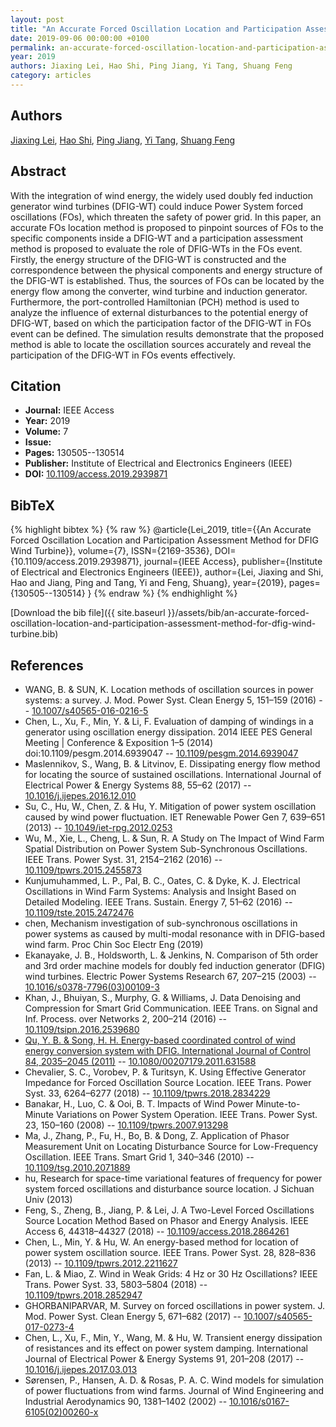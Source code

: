 ```yaml
---
layout: post
title: "An Accurate Forced Oscillation Location and Participation Assessment Method for DFIG Wind Turbine"
date: 2019-09-06 00:00:00 +0100
permalink: an-accurate-forced-oscillation-location-and-participation-assessment-method-for-dfig-wind-turbine
year: 2019
authors: Jiaxing Lei, Hao Shi, Ping Jiang, Yi Tang, Shuang Feng
category: articles
---
```

 
## Authors
[Jiaxing Lei](authors/jiaxing-lei), [Hao Shi](authors/hao-shi), [Ping Jiang](authors/ping-jiang), [Yi Tang](authors/yi-tang), [Shuang Feng](authors/shuang-feng)
 
## Abstract
With the integration of wind energy, the widely used doubly fed induction generator wind turbines (DFIG-WT) could induce Power System forced oscillations (FOs), which threaten the safety of power grid. In this paper, an accurate FOs location method is proposed to pinpoint sources of FOs to the specific components inside a DFIG-WT and a participation assessment method is proposed to evaluate the role of DFIG-WTs in the FOs event. Firstly, the energy structure of the DFIG-WT is constructed and the correspondence between the physical components and energy structure of the DFIG-WT is established. Thus, the sources of FOs can be located by the energy flow among the converter, wind turbine and induction generator. Furthermore, the port-controlled Hamiltonian (PCH) method is used to analyze the influence of external disturbances to the potential energy of DFIG-WT, based on which the participation factor of the DFIG-WT in FOs event can be defined. The simulation results demonstrate that the proposed method is able to locate the oscillation sources accurately and reveal the participation of the DFIG-WT in FOs events effectively.
 
## Citation
- **Journal:** IEEE Access
- **Year:** 2019
- **Volume:** 7
- **Issue:** 
- **Pages:** 130505--130514
- **Publisher:** Institute of Electrical and Electronics Engineers (IEEE)
- **DOI:** [10.1109/access.2019.2939871](https://doi.org/10.1109/access.2019.2939871)
 
## BibTeX
{% highlight bibtex %}
{% raw %}
@article{Lei_2019,
  title={{An Accurate Forced Oscillation Location and Participation Assessment Method for DFIG Wind Turbine}},
  volume={7},
  ISSN={2169-3536},
  DOI={10.1109/access.2019.2939871},
  journal={IEEE Access},
  publisher={Institute of Electrical and Electronics Engineers (IEEE)},
  author={Lei, Jiaxing and Shi, Hao and Jiang, Ping and Tang, Yi and Feng, Shuang},
  year={2019},
  pages={130505--130514}
}
{% endraw %}
{% endhighlight %}
 
[Download the bib file]({{ site.baseurl }}/assets/bib/an-accurate-forced-oscillation-location-and-participation-assessment-method-for-dfig-wind-turbine.bib)
 
## References
- WANG, B. & SUN, K. Location methods of oscillation sources in power systems: a survey. J. Mod. Power Syst. Clean Energy 5, 151–159 (2016) -- [10.1007/s40565-016-0216-5](https://doi.org/10.1007/s40565-016-0216-5)
- Chen, L., Xu, F., Min, Y. & Li, F. Evaluation of damping of windings in a generator using oscillation energy dissipation. 2014 IEEE PES General Meeting | Conference &amp; Exposition 1–5 (2014) doi:10.1109/pesgm.2014.6939047 -- [10.1109/pesgm.2014.6939047](https://doi.org/10.1109/pesgm.2014.6939047)
- Maslennikov, S., Wang, B. & Litvinov, E. Dissipating energy flow method for locating the source of sustained oscillations. International Journal of Electrical Power &amp; Energy Systems 88, 55–62 (2017) -- [10.1016/j.ijepes.2016.12.010](https://doi.org/10.1016/j.ijepes.2016.12.010)
- Su, C., Hu, W., Chen, Z. & Hu, Y. Mitigation of power system oscillation caused by wind power fluctuation. IET Renewable Power Gen 7, 639–651 (2013) -- [10.1049/iet-rpg.2012.0253](https://doi.org/10.1049/iet-rpg.2012.0253)
- Wu, M., Xie, L., Cheng, L. & Sun, R. A Study on The Impact of Wind Farm Spatial Distribution on Power System Sub-Synchronous Oscillations. IEEE Trans. Power Syst. 31, 2154–2162 (2016) -- [10.1109/tpwrs.2015.2455873](https://doi.org/10.1109/tpwrs.2015.2455873)
- Kunjumuhammed, L. P., Pal, B. C., Oates, C. & Dyke, K. J. Electrical Oscillations in Wind Farm Systems: Analysis and Insight Based on Detailed Modeling. IEEE Trans. Sustain. Energy 7, 51–62 (2016) -- [10.1109/tste.2015.2472476](https://doi.org/10.1109/tste.2015.2472476)
- chen, Mechanism investigation of sub-synchronous oscillations in power systems as caused by multi-modal resonance with in DFIG-based wind farm. Proc Chin Soc Electr Eng (2019)
- Ekanayake, J. B., Holdsworth, L. & Jenkins, N. Comparison of 5th order and 3rd order machine models for doubly fed induction generator (DFIG) wind turbines. Electric Power Systems Research 67, 207–215 (2003) -- [10.1016/s0378-7796(03)00109-3](https://doi.org/10.1016/s0378-7796(03)00109-3)
- Khan, J., Bhuiyan, S., Murphy, G. & Williams, J. Data Denoising and Compression for Smart Grid Communication. IEEE Trans. on Signal and Inf. Process. over Networks 2, 200–214 (2016) -- [10.1109/tsipn.2016.2539680](https://doi.org/10.1109/tsipn.2016.2539680)
- [Qu, Y. B. & Song, H. H. Energy-based coordinated control of wind energy conversion system with DFIG. International Journal of Control 84, 2035–2045 (2011)](energy-based-coordinated-control-of-wind-energy-conversion-system-with-dfig) -- [10.1080/00207179.2011.631588](https://doi.org/10.1080/00207179.2011.631588)
- Chevalier, S. C., Vorobev, P. & Turitsyn, K. Using Effective Generator Impedance for Forced Oscillation Source Location. IEEE Trans. Power Syst. 33, 6264–6277 (2018) -- [10.1109/tpwrs.2018.2834229](https://doi.org/10.1109/tpwrs.2018.2834229)
- Banakar, H., Luo, C. & Ooi, B. T. Impacts of Wind Power Minute-to-Minute Variations on Power System Operation. IEEE Trans. Power Syst. 23, 150–160 (2008) -- [10.1109/tpwrs.2007.913298](https://doi.org/10.1109/tpwrs.2007.913298)
- Ma, J., Zhang, P., Fu, H., Bo, B. & Dong, Z. Application of Phasor Measurement Unit on Locating Disturbance Source for Low-Frequency Oscillation. IEEE Trans. Smart Grid 1, 340–346 (2010) -- [10.1109/tsg.2010.2071889](https://doi.org/10.1109/tsg.2010.2071889)
- hu, Research for space-time variational features of frequency for power system forced oscillations and disturbance source location. J Sichuan Univ (2013)
- Feng, S., Zheng, B., Jiang, P. & Lei, J. A Two-Level Forced Oscillations Source Location Method Based on Phasor and Energy Analysis. IEEE Access 6, 44318–44327 (2018) -- [10.1109/access.2018.2864261](https://doi.org/10.1109/access.2018.2864261)
- Chen, L., Min, Y. & Hu, W. An energy-based method for location of power system oscillation source. IEEE Trans. Power Syst. 28, 828–836 (2013) -- [10.1109/tpwrs.2012.2211627](https://doi.org/10.1109/tpwrs.2012.2211627)
- Fan, L. & Miao, Z. Wind in Weak Grids: 4 Hz or 30 Hz Oscillations? IEEE Trans. Power Syst. 33, 5803–5804 (2018) -- [10.1109/tpwrs.2018.2852947](https://doi.org/10.1109/tpwrs.2018.2852947)
- GHORBANIPARVAR, M. Survey on forced oscillations in power system. J. Mod. Power Syst. Clean Energy 5, 671–682 (2017) -- [10.1007/s40565-017-0273-4](https://doi.org/10.1007/s40565-017-0273-4)
- Chen, L., Xu, F., Min, Y., Wang, M. & Hu, W. Transient energy dissipation of resistances and its effect on power system damping. International Journal of Electrical Power &amp; Energy Systems 91, 201–208 (2017) -- [10.1016/j.ijepes.2017.03.013](https://doi.org/10.1016/j.ijepes.2017.03.013)
- Sørensen, P., Hansen, A. D. & Rosas, P. A. C. Wind models for simulation of power fluctuations from wind farms. Journal of Wind Engineering and Industrial Aerodynamics 90, 1381–1402 (2002) -- [10.1016/s0167-6105(02)00260-x](https://doi.org/10.1016/s0167-6105(02)00260-x)

